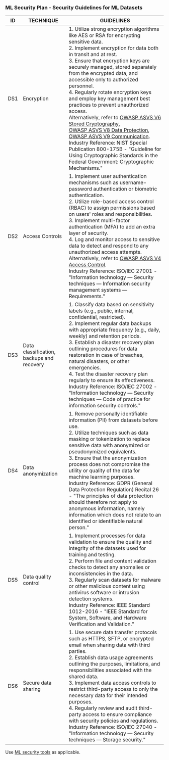 ### ML Security Plan - Security Guidelines for ML Datasets

ID | TECHNIQUE | GUIDELINES
--- | --- | ---
DS1 | Encryption |  1. Utilize strong encryption algorithms like AES or RSA for encrypting sensitive data. <br> 2. Implement encryption for data both in transit and at rest. <br> 3. Ensure that encryption keys are securely managed, stored separately from the encrypted data, and accessible only to authorized personnel. <br> 4. Regularly rotate encryption keys and employ key management best practices to prevent unauthorized access. <br> Alternatively, refer to [OWASP ASVS V6 Stored Cryptography](https://github.com/OWASP/ASVS/blob/master/4.0/en/0x14-V6-Cryptography.md),  <br> [OWASP ASVS V8 Data Protection](https://github.com/OWASP/ASVS/blob/master/4.0/en/0x16-V8-Data-Protection.md), <br> [OWASP ASVS V9 Communication](https://github.com/OWASP/ASVS/blob/master/4.0/en/0x17-V9-Communications.md). <br> Industry Reference: NIST Special Publication 800-175B - "Guideline for Using Cryptographic Standards in the Federal Government: Cryptographic Mechanisms."
DS2 | Access Controls | 1. Implement user authentication mechanisms such as username-password authentication or biometric authentication. <br> 2. Utilize role-based access control (RBAC) to assign permissions based on users' roles and responsibilities. <br> 3. Implement multi-factor authentication (MFA) to add an extra layer of security. <br> 4. Log and monitor access to sensitive data to detect and respond to any unauthorized access attempts. <br> Alternatively, refer to [OWASP ASVS V4 Access Control](https://github.com/OWASP/ASVS/blob/master/4.0/en/0x12-V4-Access-Control.md). <br> Industry Reference: ISO/IEC 27001 - "Information technology — Security techniques — Information security management systems — Requirements."
DS3 | Data classification, backups and recovery | 1. Classify data based on sensitivity labels (e.g., public, internal, confidential, restricted). <br> 2. Implement regular data backups with appropriate frequency (e.g., daily, weekly) and retention periods. <br> 3. Establish a disaster recovery plan outlining procedures for data restoration in case of breaches, natural disasters, or other emergencies. <br> 4. Test the disaster recovery plan regularly to ensure its effectiveness. <br> Industry Reference: ISO/IEC 27002 - "Information technology — Security techniques — Code of practice for information security controls."
DS4 | Data anonymization | 1. Remove personally identifiable information (PII) from datasets before use. <br> 2. Utilize techniques such as data masking or tokenization to replace sensitive data with anonymized or pseudonymized equivalents. <br> 3. Ensure that the anonymization process does not compromise the utility or quality of the data for machine learning purposes. <br> Industry Reference: GDPR (General Data Protection Regulation) Recital 26 - "The principles of data protection should therefore not apply to anonymous information, namely information which does not relate to an identified or identifiable natural person."
DS5 | Data quality control | 1. Implement processes for data validation to ensure the quality and integrity of the datasets used for training and testing. <br> 2. Perform file and content validation checks to detect any anomalies or inconsistencies in the data. <br> 3. Regularly scan datasets for malware or other malicious content using antivirus software or intrusion detection systems. <br> Industry Reference: IEEE Standard 1012-2016 - "IEEE Standard for System, Software, and Hardware Verification and Validation."
DS6 | Secure data sharing | 1. Use secure data transfer protocols such as HTTPS, SFTP, or encrypted email when sharing data with third parties. <br> 2. Establish data usage agreements outlining the purposes, limitations, and responsibilities associated with the shared data. <br> 3. Implement data access controls to restrict third-party access to only the necessary data for their intended purposes. <br> 4. Regularly review and audit third-party access to ensure compliance with security policies and regulations. <br> Industry Reference: ISO/IEC 27040 - "Information technology — Security techniques — Storage security."

Use [ML security tools](../../tools/ml-security-tools.md) as applicable.